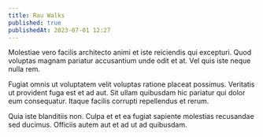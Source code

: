 ```yaml
---
title: Rau Walks
published: true
publishedAt: 2023-07-01 12:27
---
```


Molestiae vero facilis architecto animi et iste reiciendis qui excepturi. Quod voluptas magnam pariatur accusantium unde odit et at. Vel quis iste neque nulla rem.

Fugiat omnis ut voluptatem velit voluptas ratione placeat possimus. Veritatis ut provident fuga est et ad aut. Sit ullam quibusdam hic pariatur qui dolor eum consequatur. Itaque facilis corrupti repellendus et rerum.

Quia iste blanditiis non. Culpa et et ea fugiat sapiente molestias recusandae sed ducimus. Officiis autem aut et ad ut ad quibusdam.